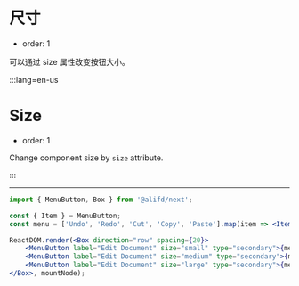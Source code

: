 # 尺寸

- order: 1

可以通过 size 属性改变按钮大小。

:::lang=en-us
# Size

- order: 1

Change component size by `size` attribute.

:::

---

````jsx
import { MenuButton, Box } from '@alifd/next';

const { Item } = MenuButton;
const menu = ['Undo', 'Redo', 'Cut', 'Copy', 'Paste'].map(item => <Item key={item}>{item}</Item>);

ReactDOM.render(<Box direction="row" spacing={20}>
    <MenuButton label="Edit Document" size="small" type="secondary">{menu}</MenuButton>
    <MenuButton label="Edit Document" size="medium" type="secondary">{menu}</MenuButton>
    <MenuButton label="Edit Document" size="large" type="secondary">{menu}</MenuButton>
</Box>, mountNode);
````
